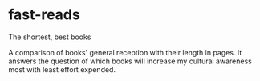 fast-reads
==========

The shortest, best books

A comparison of books' general reception with their length in pages. It answers the question of which books will increase my cultural awareness most with least effort expended.

